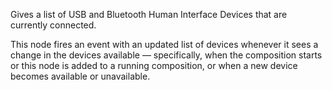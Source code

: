 Gives a list of USB and Bluetooth Human Interface Devices that are currently connected.

This node fires an event with an updated list of devices whenever it sees a change in the devices available — specifically, when the composition starts or this node is added to a running composition, or when a new device becomes available or unavailable.
